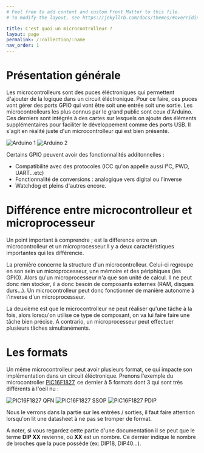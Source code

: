 ```yaml
---
# Feel free to add content and custom Front Matter to this file.
# To modify the layout, see https://jekyllrb.com/docs/themes/#overriding-theme-defaults

title: C'est quoi un microcontrolleur ?
layout: page
permalink: /:collection/:name
nav_order: 1
---
```


# Présentation générale

Les microcontrolleurs sont des puces éléctroniques qui permettent d'ajouter de la logique dans un circuit éléctronique. Pour ce faire, ces puces vont gérer des ports GPIO qui vont être soit une entrée soit une sortie. Les microcontrolleurs les plus connus par le grand public sont ceux d'Arduino. Ces derniers sont intégrés à des cartes sur lesquels on ajoute des éléments supplémentaires pour faciliter le développement comme des ports USB. Il s'agit en réalité juste d'un microcontrolleur qui est bien présenté.

<div class="image-grid">
  <img src="arduino.png" alt="Arduino 1" />
  <img src="arduino2.jpg" alt="Arduino 2" />
</div>

Certains GPIO peuvent avoir des fonctionnalités additonnelles :
- Compatibilité avec des protocoles (ICC qu'on appelle aussi I²C, PWD, UART...etc)
- Fonctionnalité de conversions : analogique vers digital ou l'inverse
- Watchdog
et pleins d'autres encore.

# Différence entre microcontrolleur et microprocesseur

Un point important à comprendre ; est la difference entre un microcontrolleur et un microprocesseur.Il y a deux caractéristiques importantes qui les différencie.

La première concerne la structure d'un microcontrolleur. Celui-ci regroupe en son sein un microprocesseur, une mémoire et des périphiques (les GPIO). Alors qu'un microprocesseur n'a que son unité de calcul. Il ne peut donc rien stocker, il a donc besoin de composants externes (RAM, disques durs...). Un microcontrolleur peut donc fonctionner de manière autonome à l'inverse d'un microprocesseur.

La deuxième est que le microcontrolleur ne peut réaliser qu'une tâche à la fois, alors lorsqu'on utilise ce type de composant, on va lui faire faire une tâche bien précise. A contrario, un microprocesseur peut effectuer plusieurs tâches simultanéments.

# Les formats

Un même microcontrolleur peut avoir plusieurs format, ce qui impacte son implémentation dans un circuit éléctronique. Prenons l'exemple du microcontroller [PIC16F1827](https://www.microchip.com/en-us/product/pic16f1827), ce dernier à 5 formats dont 3 qui sont très différents à l'oeil nu :

<div class="image-grid">
  <img src="pic16f1827-m4x.png" alt="PIC16F1827 QFN" />
  <img src="pic16f1827-g3x.png" alt="PIC16F1827 SSOP" />
  <img src="pic16f1827-f3x.png" alt="PIC16F1827 PDIP" />
</div>

Nous le verrons dans la partie sur les entrées / sorties, il faut faire attention lorsqu'on lit une datasheet à ne pas se tromper de format.

A noter, si vous regardez cette partie d'une documentation il se peut que le terme **DIP XX** revienne, où **XX** est un nombre. Ce dernier indique le nombre de broches que la puce possède (ex: DIP18, DIP40...).